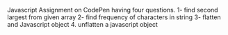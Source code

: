Javascript Assignment on CodePen having four questions.
1- find second largest from given array
2- find frequency of characters in string
3- flatten and Javascript object
4. unflatten a javascript object
